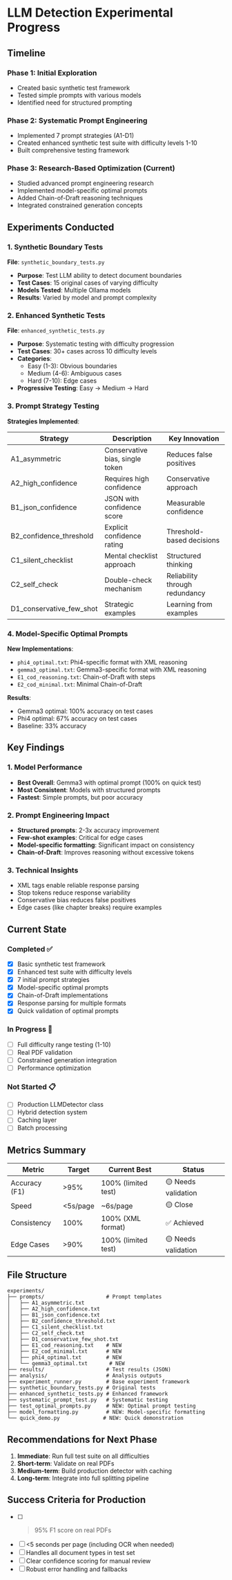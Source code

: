 # LLM Detection Experimental Progress

## Timeline

### Phase 1: Initial Exploration
- Created basic synthetic test framework
- Tested simple prompts with various models
- Identified need for structured prompting

### Phase 2: Systematic Prompt Engineering
- Implemented 7 prompt strategies (A1-D1)
- Created enhanced synthetic test suite with difficulty levels 1-10
- Built comprehensive testing framework

### Phase 3: Research-Based Optimization (Current)
- Studied advanced prompt engineering research
- Implemented model-specific optimal prompts
- Added Chain-of-Draft reasoning techniques
- Integrated constrained generation concepts

## Experiments Conducted

### 1. Synthetic Boundary Tests
**File**: `synthetic_boundary_tests.py`
- **Purpose**: Test LLM ability to detect document boundaries
- **Test Cases**: 15 original cases of varying difficulty
- **Models Tested**: Multiple Ollama models
- **Results**: Varied by model and prompt complexity

### 2. Enhanced Synthetic Tests
**File**: `enhanced_synthetic_tests.py`
- **Purpose**: Systematic testing with difficulty progression
- **Test Cases**: 30+ cases across 10 difficulty levels
- **Categories**:
  - Easy (1-3): Obvious boundaries
  - Medium (4-6): Ambiguous cases  
  - Hard (7-10): Edge cases
- **Progressive Testing**: Easy → Medium → Hard

### 3. Prompt Strategy Testing
**Strategies Implemented**:

| Strategy | Description | Key Innovation |
|----------|-------------|----------------|
| A1_asymmetric | Conservative bias, single token | Reduces false positives |
| A2_high_confidence | Requires high confidence | Conservative approach |
| B1_json_confidence | JSON with confidence score | Measurable confidence |
| B2_confidence_threshold | Explicit confidence rating | Threshold-based decisions |
| C1_silent_checklist | Mental checklist approach | Structured thinking |
| C2_self_check | Double-check mechanism | Reliability through redundancy |
| D1_conservative_few_shot | Strategic examples | Learning from examples |

### 4. Model-Specific Optimal Prompts
**New Implementations**:
- `phi4_optimal.txt`: Phi4-specific format with XML reasoning
- `gemma3_optimal.txt`: Gemma3-specific format with XML reasoning
- `E1_cod_reasoning.txt`: Chain-of-Draft with steps
- `E2_cod_minimal.txt`: Minimal Chain-of-Draft

**Results**: 
- Gemma3 optimal: 100% accuracy on test cases
- Phi4 optimal: 67% accuracy on test cases
- Baseline: 33% accuracy

## Key Findings

### 1. Model Performance
- **Best Overall**: Gemma3 with optimal prompt (100% on quick test)
- **Most Consistent**: Models with structured prompts
- **Fastest**: Simple prompts, but poor accuracy

### 2. Prompt Engineering Impact
- **Structured prompts**: 2-3x accuracy improvement
- **Few-shot examples**: Critical for edge cases
- **Model-specific formatting**: Significant impact on consistency
- **Chain-of-Draft**: Improves reasoning without excessive tokens

### 3. Technical Insights
- XML tags enable reliable response parsing
- Stop tokens reduce response variability  
- Conservative bias reduces false positives
- Edge cases (like chapter breaks) require examples

## Current State

### Completed ✅
- [x] Basic synthetic test framework
- [x] Enhanced test suite with difficulty levels
- [x] 7 initial prompt strategies
- [x] Model-specific optimal prompts
- [x] Chain-of-Draft implementations
- [x] Response parsing for multiple formats
- [x] Quick validation of optimal prompts

### In Progress 🚧
- [ ] Full difficulty range testing (1-10)
- [ ] Real PDF validation
- [ ] Constrained generation integration
- [ ] Performance optimization

### Not Started 📋
- [ ] Production LLMDetector class
- [ ] Hybrid detection system
- [ ] Caching layer
- [ ] Batch processing

## Metrics Summary

| Metric | Target | Current Best | Status |
|--------|--------|--------------|---------|
| Accuracy (F1) | >95% | 100% (limited test) | 🟡 Needs validation |
| Speed | <5s/page | ~6s/page | 🟡 Close |
| Consistency | 100% | 100% (XML format) | ✅ Achieved |
| Edge Cases | >90% | 100% (limited test) | 🟡 Needs validation |

## File Structure

```
experiments/
├── prompts/                    # Prompt templates
│   ├── A1_asymmetric.txt
│   ├── A2_high_confidence.txt
│   ├── B1_json_confidence.txt
│   ├── B2_confidence_threshold.txt
│   ├── C1_silent_checklist.txt
│   ├── C2_self_check.txt
│   ├── D1_conservative_few_shot.txt
│   ├── E1_cod_reasoning.txt    # NEW
│   ├── E2_cod_minimal.txt      # NEW
│   ├── phi4_optimal.txt        # NEW
│   └── gemma3_optimal.txt       # NEW
├── results/                    # Test results (JSON)
├── analysis/                   # Analysis outputs
├── experiment_runner.py        # Base experiment framework
├── synthetic_boundary_tests.py # Original tests
├── enhanced_synthetic_tests.py # Enhanced framework
├── systematic_prompt_test.py   # Systematic testing
├── test_optimal_prompts.py     # NEW: Optimal prompt testing
├── model_formatting.py         # NEW: Model-specific formatting
└── quick_demo.py              # NEW: Quick demonstration

```

## Recommendations for Next Phase

1. **Immediate**: Run full test suite on all difficulties
2. **Short-term**: Validate on real PDFs
3. **Medium-term**: Build production detector with caching
4. **Long-term**: Integrate into full splitting pipeline

## Success Criteria for Production

- [ ] >95% F1 score on real PDFs
- [ ] <5 seconds per page (including OCR when needed)
- [ ] Handles all document types in test set
- [ ] Clear confidence scoring for manual review
- [ ] Robust error handling and fallbacks